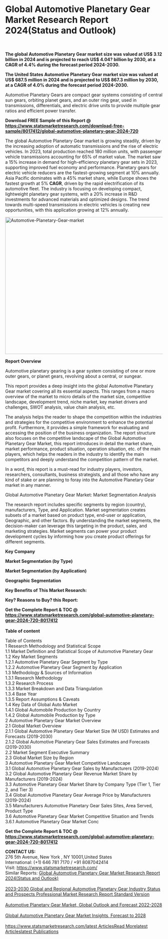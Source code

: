 <h1>Global Automotive Planetary Gear Market Research Report 2024(Status and Outlook)</h1><br/><p><strong>The global Automotive Planetary Gear market size was valued at US$ 3.12 billion in 2024 and is projected to reach US$ 4.04? billion by 2030, at a <strong>CAGR</strong> of 4.4% during the forecast period 2024-2030.</strong></p><p><strong>The United States Automotive Planetary Gear market size was valued at US$ 687.5 million in 2024 and is projected to US$ 867.3 million by 2030, at a <strong>CAGR</strong> of 4.0% during the forecast period 2024-2030.</strong></p><p>Automotive Planetary Gears are compact gear systems consisting of central sun gears, orbiting planet gears, and an outer ring gear, used in transmissions, differentials, and electric drive units to provide multiple gear ratios and efficient power transfer.</p><p><strong>Download FREE Sample of this Report @ <a href="https://www.statsmarketresearch.com/download-free-sample/8017412/global-automotive-planetary-gear-2024-720">https://www.statsmarketresearch.com/download-free-sample/8017412/global-automotive-planetary-gear-2024-720</a></strong></p><p>The global Automotive Planetary Gear market is growing steadily, driven by the increasing adoption of automatic transmissions and the rise of electric vehicles. In 2023, total production reached 180 million units, with passenger vehicle transmissions accounting for 65% of market value. The market saw a 15% increase in demand for high-efficiency planetary gear sets in 2023, supporting improved fuel economy and performance. Planetary gears for electric vehicle reducers are the fastest-growing segment at 10% annually. Asia Pacific dominates with a 45% market share, while Europe shows the fastest growth at 5% <strong>CAGR</strong>, driven by the rapid electrification of its automotive fleet. The industry is focusing on developing compact, lightweight planetary gear systems, with a 20% increase in R&D investments for advanced materials and optimized designs. The trend towards multi-speed transmissions in electric vehicles is creating new opportunities, with this application growing at 12% annually.</p><p><img alt="Automotive-Planetary-Gear-market" src="https://www.grandresearchstore.com/assets/report-images/Automotive_Planetary_Gear_market.png" style="width: 730px; height: 438px;"></p><p><strong>Report Overview</strong></p><p>Automotive planetary gearing is a gear system consisting of one or more outer gears, or planet gears, revolving about a central, or sungear.</p><p>This report provides a deep insight into the global Automotive Planetary Gear market covering all its essential aspects. This ranges from a macro overview of the market to micro details of the market size, competitive landscape, development trend, niche market, key market drivers and challenges, SWOT analysis, value chain analysis, etc.</p><p>The analysis helps the reader to shape the competition within the industries and strategies for the competitive environment to enhance the potential profit. Furthermore, it provides a simple framework for evaluating and accessing the position of the business organization. The report structure also focuses on the competitive landscape of the Global Automotive Planetary Gear Market, this report introduces in detail the market share, market performance, product situation, operation situation, etc. of the main players, which helps the readers in the industry to identify the main competitors and deeply understand the competition pattern of the market.</p><p>In a word, this report is a must-read for industry players, investors, researchers, consultants, business strategists, and all those who have any kind of stake or are planning to foray into the Automotive Planetary Gear market in any manner.</p><p>Global Automotive Planetary Gear Market: Market Segmentation Analysis</p><p>The research report includes specific segments by region (country), manufacturers, Type, and Application. Market segmentation creates subsets of a market based on product type, end-user or application, Geographic, and other factors. By understanding the market segments, the decision-maker can leverage this targeting in the product, sales, and marketing strategies. Market segments can power your product development cycles by informing how you create product offerings for different segments.</p><p><strong>Key Company</strong></p><p><strong>Market Segmentation (by Type)</strong></p><p><strong>Market Segmentation (<strong>by Application</strong>)</strong></p><p><strong>Geographic Segmentation</strong></p><p><strong>Key Benefits of This Market Research:</strong></p><p><strong>Key? <strong>Reasons to Buy</strong>? this Report:</strong></p><div><b>Get the Complete Report & TOC @ <a href="https://www.statsmarketresearch.com/global-automotive-planetary-gear-2024-720-8017412">https://www.statsmarketresearch.com/global-automotive-planetary-gear-2024-720-8017412</a></b></div><br><b>Table of content</b><p>Table of Contents<br /> 1 Research Methodology and Statistical Scope<br /> 1.1 Market Definition and Statistical Scope of Automotive Planetary Gear<br /> 1.2 Key Market Segments<br /> 1.2.1 Automotive Planetary Gear Segment by Type<br /> 1.2.2 Automotive Planetary Gear Segment by Application<br /> 1.3 Methodology & Sources of Information<br /> 1.3.1 Research Methodology<br /> 1.3.2 Research Process<br /> 1.3.3 Market Breakdown and Data Triangulation<br /> 1.3.4 Base Year<br /> 1.3.5 Report Assumptions & Caveats<br /> 1.4 Key Data of Global Auto Market<br /> 1.4.1 Global Automobile Production by Country<br /> 1.4.2 Global Automobile Production by Type<br /> 2 Automotive Planetary Gear Market Overview<br /> 2.1 Global Market Overview<br /> 2.1.1 Global Automotive Planetary Gear Market Size (M USD) Estimates and Forecasts (2019-2030)<br /> 2.1.2 Global Automotive Planetary Gear Sales Estimates and Forecasts (2019-2030)<br /> 2.2 Market Segment Executive Summary<br /> 2.3 Global Market Size by Region<br /> 3 Automotive Planetary Gear Market Competitive Landscape<br /> 3.1 Global Automotive Planetary Gear Sales by Manufacturers (2019-2024)<br /> 3.2 Global Automotive Planetary Gear Revenue Market Share by Manufacturers (2019-2024)<br /> 3.3 Automotive Planetary Gear Market Share by Company Type (Tier 1, Tier 2, and Tier 3)<br /> 3.4 Global Automotive Planetary Gear Average Price by Manufacturers (2019-2024)<br /> 3.5 Manufacturers Automotive Planetary Gear Sales Sites, Area Served, Product Type<br /> 3.6 Automotive Planetary Gear Market Competitive Situation and Trends<br /> 3.6.1 Automotive Planetary Gear Market Conc<br><div><b>Get the Complete Report & TOC @ <a href="https://www.statsmarketresearch.com/global-automotive-planetary-gear-2024-720-8017412">https://www.statsmarketresearch.com/global-automotive-planetary-gear-2024-720-8017412</a></b></div></p> <b>CONTACT US:</b><br>276 5th Avenue, New York , NY 10001,United States<br>International: (+1) 646 781 7170 / +91 8087042414<br>Visit: <a href="https://www.statsmarketresearch.com/">https://www.statsmarketresearch.com/</a><br>Similar Reports: <a href="https://www.statsmarketresearch.com/global-automotive-planetary-gear-2024-720-8017412">Global Automotive Planetary Gear Market Research Report 2024(Status and Outlook)</a><br/><br/><a href="https://www.statsmarketresearch.com/global-automotive-planetary-gear-2024-720-8017412">2023-2030 Global and Regional Automotive Planetary Gear Industry Status and Prospects Professional Market Research Report Standard Version</a><br/><br/><a href="https://www.statsmarketresearch.com/global-automotive-planetary-gear-2024-720-8017412">Automotive Planetary Gear Market, Global Outlook and Forecast 2022-2028</a><br/><br/><a href="https://www.statsmarketresearch.com/global-automotive-planetary-gear-2024-720-8017412">Global Automotive Planetary Gear Market Insights, Forecast to 2028</a><br/><br/><a href="https://gyeongbokgung.com">https://www.statsmarketresearch.com/</a><a href="https://hallyeomaritime.com">latest Articles</a><a href="https://jingwansa.com">Read More</a><a href=https://nguoiviet.jp/">latest Articles</a><a href="https://www.intelmarketresearch.com/">latest Publications</a>